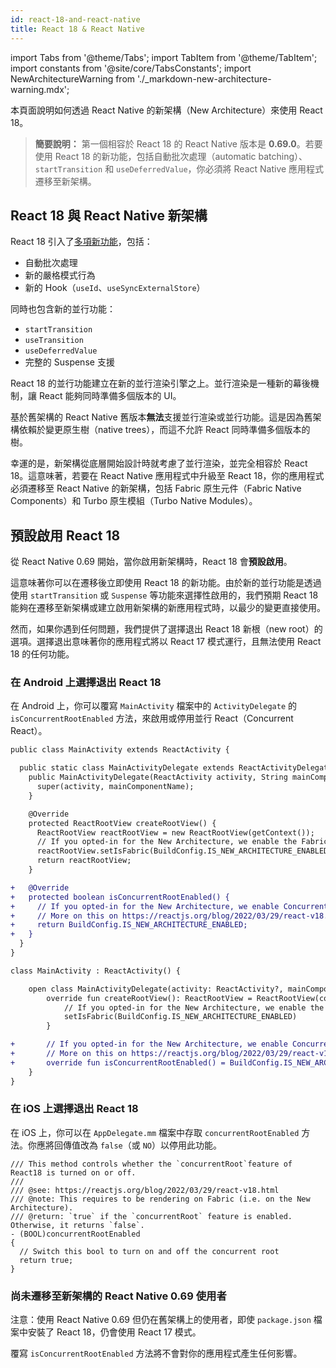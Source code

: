 ```yaml
---
id: react-18-and-react-native
title: React 18 & React Native
---
```


import Tabs from '@theme/Tabs'; import TabItem from '@theme/TabItem'; import constants from '@site/core/TabsConstants';
import NewArchitectureWarning from './\_markdown-new-architecture-warning.mdx';

<NewArchitectureWarning/>

本頁面說明如何透過 React Native 的新架構（New Architecture）來使用 React 18。

> **簡要說明：** 第一個相容於 React 18 的 React Native 版本是 **0.69.0**。若要使用 React 18 的新功能，包括自動批次處理（automatic batching）、`startTransition` 和 `useDeferredValue`，你必須將 React Native 應用程式遷移至新架構。

## React 18 與 React Native 新架構

React 18 引入了[多項新功能](https://reactjs.org/blog/2022/03/29/react-v18.html)，包括：

- 自動批次處理
- 新的嚴格模式行為
- 新的 Hook（`useId`、`useSyncExternalStore`）

同時也包含新的並行功能：

- `startTransition`
- `useTransition`
- `useDeferredValue`
- 完整的 Suspense 支援

React 18 的並行功能建立在新的並行渲染引擎之上。並行渲染是一種新的幕後機制，讓 React 能夠同時準備多個版本的 UI。

基於舊架構的 React Native 舊版本**無法**支援並行渲染或並行功能。這是因為舊架構依賴於變更原生樹（native trees），而這不允許 React 同時準備多個版本的樹。

幸運的是，新架構從底層開始設計時就考慮了並行渲染，並完全相容於 React 18。這意味著，若要在 React Native 應用程式中升級至 React 18，你的應用程式必須遷移至 React Native 的新架構，包括 Fabric 原生元件（Fabric Native Components）和 Turbo 原生模組（Turbo Native Modules）。

## 預設啟用 React 18

從 React Native 0.69 開始，當你啟用新架構時，React 18 會**預設啟用**。

這意味著你可以在遷移後立即使用 React 18 的新功能。由於新的並行功能是透過使用 `startTransition` 或 `Suspense` 等功能來選擇性啟用的，我們預期 React 18 能夠在遷移至新架構或建立啟用新架構的新應用程式時，以最少的變更直接使用。

然而，如果你遇到任何問題，我們提供了選擇退出 React 18 新根（new root）的選項。選擇退出意味著你的應用程式將以 React 17 模式運行，且無法使用 React 18 的任何功能。

### 在 Android 上選擇退出 React 18

在 Android 上，你可以覆寫 `MainActivity` 檔案中的 `ActivityDelegate` 的 `isConcurrentRootEnabled` 方法，來啟用或停用並行 React（Concurrent React）。

<Tabs groupId="android-language" queryString defaultValue={constants.defaultAndroidLanguage} values={constants.androidLanguages}>

<TabItem value="java">

```diff
public class MainActivity extends ReactActivity {

  public static class MainActivityDelegate extends ReactActivityDelegate {
    public MainActivityDelegate(ReactActivity activity, String mainComponentName) {
      super(activity, mainComponentName);
    }

    @Override
    protected ReactRootView createRootView() {
      ReactRootView reactRootView = new ReactRootView(getContext());
      // If you opted-in for the New Architecture, we enable the Fabric Renderer.
      reactRootView.setIsFabric(BuildConfig.IS_NEW_ARCHITECTURE_ENABLED);
      return reactRootView;
    }

+   @Override
+   protected boolean isConcurrentRootEnabled() {
+     // If you opted-in for the New Architecture, we enable Concurrent Root (i.e. React 18).
+     // More on this on https://reactjs.org/blog/2022/03/29/react-v18.html
+     return BuildConfig.IS_NEW_ARCHITECTURE_ENABLED;
+   }
  }
}
```

</TabItem>

<TabItem value="kotlin">

```diff
class MainActivity : ReactActivity() {

    open class MainActivityDelegate(activity: ReactActivity?, mainComponentName: String?) : ReactActivityDelegate(activity, mainComponentName) {
        override fun createRootView(): ReactRootView = ReactRootView(context).apply {
            // If you opted-in for the New Architecture, we enable the Fabric Renderer.
            setIsFabric(BuildConfig.IS_NEW_ARCHITECTURE_ENABLED)
        }

+       // If you opted-in for the New Architecture, we enable Concurrent Root (i.e. React 18).
+       // More on this on https://reactjs.org/blog/2022/03/29/react-v18.html
+       override fun isConcurrentRootEnabled() = BuildConfig.IS_NEW_ARCHITECTURE_ENABLED
    }
}
```

</TabItem>
</Tabs>

### 在 iOS 上選擇退出 React 18

在 iOS 上，你可以在 `AppDelegate.mm` 檔案中存取 `concurrentRootEnabled` 方法。你應將回傳值改為 `false`（或 `NO`）以停用此功能。

```objc
/// This method controls whether the `concurrentRoot`feature of React18 is turned on or off.
///
/// @see: https://reactjs.org/blog/2022/03/29/react-v18.html
/// @note: This requires to be rendering on Fabric (i.e. on the New Architecture).
/// @return: `true` if the `concurrentRoot` feature is enabled. Otherwise, it returns `false`.
- (BOOL)concurrentRootEnabled
{
  // Switch this bool to turn on and off the concurrent root
  return true;
}
```

### 尚未遷移至新架構的 React Native 0.69 使用者

注意：使用 React Native 0.69 但仍在舊架構上的使用者，即使 `package.json` 檔案中安裝了 React 18，仍會使用 React 17 模式。

覆寫 `isConcurrentRootEnabled` 方法將不會對你的應用程式產生任何影響。